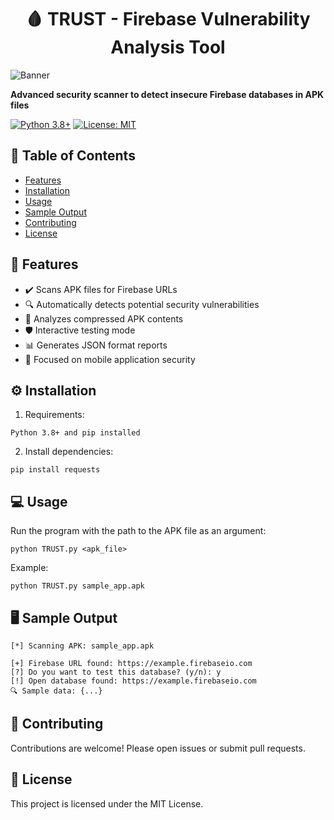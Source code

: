 
<h1 align="center">
  🩸 TRUST - Firebase Vulnerability Analysis Tool
</h1>

![Banner](assets/banner.gif)

**Advanced security scanner to detect insecure Firebase databases in APK files**

[![Python 3.8+](https://img.shields.io/badge/Python-3.8%2B-yellowgreen)](https://www.python.org/)
[![License: MIT](https://img.shields.io/badge/License-MIT-red)](LICENSE)

## 📖 Table of Contents
- [Features](#-features)
- [Installation](#-installation)
- [Usage](#-usage)
- [Sample Output](#-sample-output)
- [Contributing](#-contributing)
- [License](#-license)

## 🚀 Features
- ✔️ Scans APK files for Firebase URLs
- 🔍 Automatically detects potential security vulnerabilities
- 📂 Analyzes compressed APK contents
- 🛡️ Interactive testing mode
- 📊 Generates JSON format reports
- 📱 Focused on mobile application security

## ⚙️ Installation
1. Requirements:
```
Python 3.8+ and pip installed
```
2. Install dependencies:
```
pip install requests
```

## 💻 Usage
Run the program with the path to the APK file as an argument:

```
python TRUST.py <apk_file>
```

Example:

```
python TRUST.py sample_app.apk
```

## 🖥️ Sample Output
```
[*] Scanning APK: sample_app.apk

[+] Firebase URL found: https://example.firebaseio.com
[?] Do you want to test this database? (y/n): y
[!] Open database found: https://example.firebaseio.com
🔍 Sample data: {...}
```

## 🤝 Contributing
Contributions are welcome! Please open issues or submit pull requests.

## 📄 License
This project is licensed under the MIT License.
